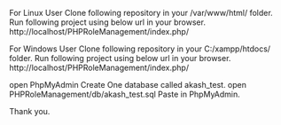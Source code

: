 For Linux User
Clone following repository in your /var/www/html/ folder. 
Run following project using below url in your browser. 
http://localhost/PHPRoleManagement/index.php/

For Windows User
Clone following repository in your C:/xampp/htdocs/ folder. 
Run following project using below url in your browser. 
http://localhost/PHPRoleManagement/index.php/

open PhpMyAdmin Create One database called akash_test.
open PHPRoleManagement/db/akash_test.sql
Paste in PhpMyAdmin.

Thank you.
